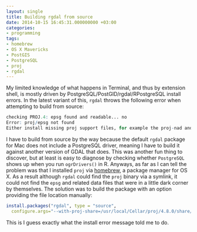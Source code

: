 ```yaml
---
layout: single
title: Building rgdal from source
date: 2014-10-15 16:45:31.000000000 +03:00
categories:
- programming
tags:
- homebrew
- OS X Mavericks
- PostGIS
- PostgreSQL
- proj
- rgdal
---
```


My limited knowledge of what happens in Terminal, and thus by extension shell, is mostly driven by PostgreSQL/PostGID/rgdal/RPostgreSQL install errors. In the latest variant of this, `rgdal` throws the following error when attempting to build from source:

<!--more-->

```r
checking PROJ.4: epsg found and readable... no  
Error: proj/epsg not found  
Either install missing proj support files, for example the proj-nad and  proj-epsg RPMs on systems using RPMs, or if installed but not autodetected, set PROJ_LIB to the correct path, and if need be use the --with-proj-share=configure argument.  
```

I have to build from source by the way because the default `rgdal` package for Mac does not include a PostgreSQL driver, meaning I have to build it against another version of GDAL that does. This was another fun thing to discover, but at least is easy to diagnose by checking whether `PostgreSQL` shows up when you run `ogrDrivers()` in R. Anyways, as far as I can tell the problem was that I installed `proj` via [homebrew](http://brew.sh/), a package manager for OS X. As a result although `rgdal` could find the `proj` binary via a symlink, it could not find the `epsg` and related data files that were in a little dark corner by themselves. The solution was to build the package with an option providing the file location manually:

```r
install.packages("rgdal", type = "source", 
  configure.args="--with-proj-share=/usr/local/Cellar/proj/4.8.0/share/proj")  
```

This is I guess exactly what the install error message told me to do.
